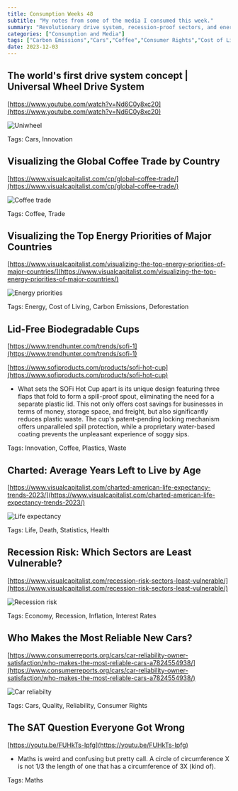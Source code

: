 ```yaml
---
title: Consumption Weeks 48
subtitle: "My notes from some of the media I consumed this week."
summary: "Revolutionary drive system, recession-proof sectors, and energy priorities."
categories: ["Consumption and Media"]
tags: ["Carbon Emissions","Cars","Coffee","Consumer Rights","Cost of Living","Death","Deforestation","Economy","Energy","Health","Inflation","Innovation","Interest Rates","Life","Maths","Plastics","Quality","Recession","Reliability","Statistics","Trade","Waste"]
date: 2023-12-03
---
```

## The world's first drive system concept | Universal Wheel Drive System

[https://www.youtube.com/watch?v=Nd6C0y8xc20](https://www.youtube.com/watch?v=Nd6C0y8xc20)

![Uniwheel](/images/sections/consumption-and-media/week48.png)

Tags: Cars, Innovation

## Visualizing the Global Coffee Trade by Country

[https://www.visualcapitalist.com/cp/global-coffee-trade/](https://www.visualcapitalist.com/cp/global-coffee-trade/)

![Coffee trade](/images/sections/consumption-and-media/week48-1.png)

Tags: Coffee, Trade

## Visualizing the Top Energy Priorities of Major Countries

[https://www.visualcapitalist.com/visualizing-the-top-energy-priorities-of-major-countries/](https://www.visualcapitalist.com/visualizing-the-top-energy-priorities-of-major-countries/)

![Energy priorities](/images/sections/consumption-and-media/week48-2.png)

Tags: Energy, Cost of Living, Carbon Emissions, Deforestation

## Lid-Free Biodegradable Cups

[https://www.trendhunter.com/trends/sofi-1](https://www.trendhunter.com/trends/sofi-1)

[https://www.sofiproducts.com/products/sofi-hot-cup](https://www.sofiproducts.com/products/sofi-hot-cup)

- What sets the SOFi Hot Cup apart is its unique design featuring three flaps that fold to form a spill-proof spout, eliminating the need for a separate plastic lid. This not only offers cost savings for businesses in terms of money, storage space, and freight, but also significantly reduces plastic waste. The cup's patent-pending locking mechanism offers unparalleled spill protection, while a proprietary water-based coating prevents the unpleasant experience of soggy sips.

Tags: Innovation, Coffee, Plastics, Waste

## Charted: Average Years Left to Live by Age

[https://www.visualcapitalist.com/charted-american-life-expectancy-trends-2023/](https://www.visualcapitalist.com/charted-american-life-expectancy-trends-2023/)

![Life expectancy](/images/sections/consumption-and-media/week48-3.png)

Tags: Life, Death, Statistics, Health

## Recession Risk: Which Sectors are Least Vulnerable?

[https://www.visualcapitalist.com/recession-risk-sectors-least-vulnerable/](https://www.visualcapitalist.com/recession-risk-sectors-least-vulnerable/)

![Recession risk](/images/sections/consumption-and-media/week48-4.png)

Tags: Economy, Recession, Inflation, Interest Rates

## Who Makes the Most Reliable New Cars?

[https://www.consumerreports.org/cars/car-reliability-owner-satisfaction/who-makes-the-most-reliable-cars-a7824554938/](https://www.consumerreports.org/cars/car-reliability-owner-satisfaction/who-makes-the-most-reliable-cars-a7824554938/)

![Car reliabilty](/images/sections/consumption-and-media/week48-5.png)

Tags: Cars, Quality, Reliability, Consumer Rights

## The SAT Question Everyone Got Wrong

[https://youtu.be/FUHkTs-Ipfg](https://youtu.be/FUHkTs-Ipfg)

- Maths is weird and confusing but pretty call. A circle of circumference X is not 1/3 the length of one that has a circumference of 3X (kind of).

Tags: Maths